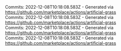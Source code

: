 Commits: 2022-12-08T10:18:08.583Z - Generated via https://github.com/marketplace/actions/artificial-grass
<br>
Commits: 2022-12-08T10:18:08.583Z - Generated via https://github.com/marketplace/actions/artificial-grass
<br>
Commits: 2022-12-08T10:18:08.583Z - Generated via https://github.com/marketplace/actions/artificial-grass
<br>
Commits: 2022-12-08T10:18:08.583Z - Generated via https://github.com/marketplace/actions/artificial-grass
<br>
